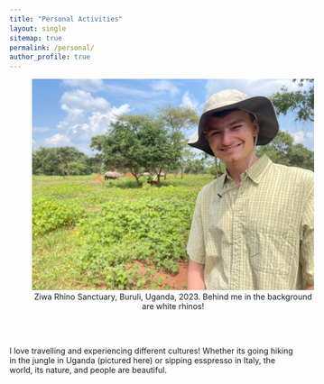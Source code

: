 ```yaml
---
title: "Personal Activities"
layout: single
sitemap: true
permalink: /personal/
author_profile: true
---
```


<figure style="width: 500px" class="align-center">
  <img src="/assets/images/stanley_uganda_2023.jpeg" alt="">
  <figcaption style="text-align: center">Ziwa Rhino Sanctuary, Buruli, Uganda, 2023. Behind me in the background are white rhinos!</figcaption>
</figure>

<br>
<br>

I love travelling and experiencing different cultures! Whether its going hiking in the jungle in Uganda (pictured here) or sipping esspresso in Italy, the world, its nature, and people are beautiful.